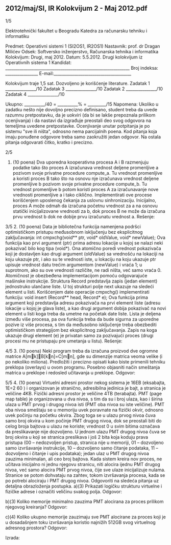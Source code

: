 2012/maj/SI, IR Kolokvijum 2 - Maj 2012.pdf
--------------------------------------------------------------------------------


1/5

Elektrotehnički fakultet u Beogradu
Katedra za računarsku tehniku i informatiku

Predmet: Operativni sistemi 1 (SI2OS1, IR2OS1)
Nastavnik: prof. dr Dragan Milićev
Odsek: Softversko inženjerstvo, Računarska tehnika i informatika
Kolokvijum: Drugi, maj 2012.
Datum: 5.5.2012.
Drugi kolokvijum iz Operativnih sistema 1
Kandidat: _____________________________________________________________
Broj indeksa: ________________ E-mail:______________________________________

Kolokvijum traje 1,5 sat. Dozvoljeno je korišćenje literature.
Zadatak 1 _______________/10 Zadatak 3 _______________/10
Zadatak 2 _______________/10 Zadatak 4 _______________/10

Ukupno: __________/40 = __________% = _________/15
Napomena: Ukoliko u zadatku nešto nije dovoljno precizno definisano,  student treba da
uvede razumnu pretpostavku, da je uokviri (da bi se lakše prepoznala prilikom ocenjivanja) i
da nastavi da izgrađuje preostali deo svog odgovora na temeljima uvedene pretpostavke.
Ocenjivanje unutar potpitanja je po sistemu "sve ili ništa",  odnosno nema parcijalnih poena.
Kod pitanja koja imaju ponuđene odgovore treba samo zaokružiti jedan odgovor.  Na ostala
pitanja odgovarati čitko, kratko i precizno.


2/5
1. (10 poena)
Dva uporedna kooperativna procesa A i B razmenjuju podatke tako što proces A izračunava
vrednost deljene promenljive a pozivom svoje privatne procedure compute_a.  Tu vrednost
promenljive a koristi proces B tako što na osnovu nje izračunava vrednost deljene
promenljive b pozivom svoje privatne procedure compute_b.  Tu vrednost promenljive b
potom koristi proces A za izračunavanje nove vrednosti promenljive a i tako ciklično.
Implementirati ove procese korišćenjem uposlenog čekanja za uslovnu sinhronizaciju.
Inicijalno,  proces A može odmah da izračuna početnu vrednost za a na osnovu statički
inicijalizovane vrednosti za b, dok proces B ne može da izračuna prvu vrednost b dok ne
dobije prvu izračunatu vrednost a.
Rešenje:

3/5
2. (10 poena)
Data je bibliotečna funkcija namenjena podršci optimističkom pristupu međusobnom
isključenju bez eksplicitnog zaključavanja:
int cmpxchg(void** ptr, void* oldValue, void* newValue);
Ova funkcija kao prvi argument (ptr) prima adresu lokacije u kojoj se nalazi neki pokazivač
bilo kog tipa (void*). Ona atomično poredi vrednost pokazivača koji je dostavljen kao drugi
argument (oldValue) sa vrednošću na lokaciji na koju ukazuje ptr, i ako su te vrednosti iste,
u lokaciju na koju ukazuje ptr upisuje vrednost datu trećim argumentom (newValue) i vraća
1; u suprotnom, ako su ove vrednosti različite, ne radi ništa, već samo vraća 0. Atomičnost je
obezbeđena implementacijom pomoću odgovarajuće mašinske instrukcije.
Struktura Record predstavlja zapis (jedan element) jednostruko ulančane liste. U toj strukturi
polje next ukazuje na sledeći element u listi.
Korišćenjem date operacije cmpxchg() implementirati funkciju:
void insert (Record** head, Record* e);
Ova funkcija prima argument koji predstavlja adresu pokazivača na prvi element liste (adresu
lokacije u kojoj je glava liste), a kao drugi argument dobija pokazivač na novi element u listi
koga treba da umetne na početak date liste. Lista je deljena između više procesa, pa ova
funkcija treba da bude sigurna za uporedne pozive iz više procesa,  s tim da međusobno
isključenje treba obezbediti optimističkom strategijom bez eksplicitnog zaključavanja. Zapis
na koga ukazuje drugi element (e) je privatan samo za pozivajući proces (drugi procesi mu ne
pristupaju pre umetanja u listu).
Rešenje:

4/5
3. (10 poena)
Neki program treba da izračuna proizvod dve ogromne matrice A[mk]B[kn]=C[mn], gde
su dimenzije matrica veoma velike (i po nekoliko miliona). Predložiti i precizno opisati kako
biste primenili tehniku preklopa (overlays)  u ovom programu.  Posebno objasniti način
smeštanja matrica u preklope i redosled učitavanja u preklope.
Odgovor:

5/5
4. (10 poena)
Virtuelni adresni prostor nekog sistema je 16EB (eksabajta,  1E=2
60
) i organizovan je
stranično,  adresibilna jedinica je bajt, a stranica je veličine 4KB. Fizički adresni prostor je
veličine 4TB (terabajta). PMT (page map table)  je organizovana u dva nivoa,  s tim da su i
broj ulaza,  kao i širina ulaza u PMT prvog i drugog nivoa isti (PMT oba nivoa su iste
veličine). PMT oba nivoa smeštaju se u memoriju uvek poravnate na fizički okvir,  odnosno
uvek počinju na početku okvira. Zbog toga se u ulazu prvog nivoa čuva samo broj okvira u
kom počinje PMT drugog nivoa, dok se preostali biti do celog broja bajtova u ulazu ne
koriste; vrednost 0 u svim bitima označava da preslikavanje nije dozvoljeno. U jednom ulazu
PMT drugog nivoa čuva se broj okvira u koji se stranica preslikava i još 2 bita koja koduju
prava pristupa (00 – nedozvoljen pristup,  stranica nije u memoriji, 01 – dozvoljeno samo
izvršavanje instrukcije, 10 – dozvoljeno samo čitanje podataka, 11 – dozvoljeno i čitanje i
upis podataka); jedan ulaz u PMT drugog nivoa zauzima minimalan, ali ceo broj bajtova.
Kada sistem kreira nov proces, ne učitava inicijalno ni jednu njegovu stranicu,  niti alocira
ijednu PMT drugog nivoa, već samo alocira PMT prvog nivoa, čije sve ulaze inicijalizuje
nulama. Stranice se potom dohvataju na zahtev, tokom izvršavanja procesa, kada se po potrebi
alociraju i PMT drugog nivoa.
Odgovoriti na sledeća pitanja uz detaljna obrazloženja postupka.
a)(3) Prikazati logičku strukturu virtuelne i fizičke adrese i označiti veličinu svakog polja.
Odgovor:




b)(3) Koliko memorije minimalno zauzima PMT alocirana za proces prilikom njegovog
kreiranja?
Odgovor:




c)(4) Koliko ukupno memorije zauzimaju sve PMT alocirane za proces koji je u
dosadašnjem toku izvršavanja koristio najnižih 512GB svog virtuelnog adresnog prostora?
Odgovor:



Izrada:
